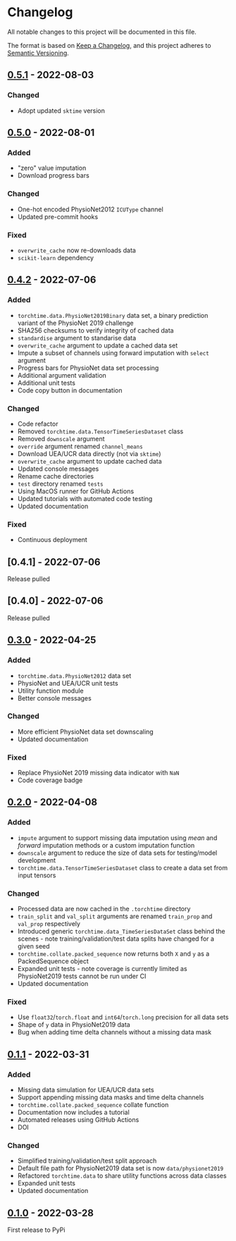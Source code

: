 # Changelog
All notable changes to this project will be documented in this file.

The format is based on [Keep a Changelog](https://keepachangelog.com/en/1.0.0/),
and this project adheres to [Semantic Versioning](https://semver.org/spec/v2.0.0.html).

## [0.5.1] - 2022-08-03

### Changed

* Adopt updated `sktime` version

## [0.5.0] - 2022-08-01

### Added

* "zero" value imputation
* Download progress bars

### Changed

* One-hot encoded PhysioNet2012 `ICUType` channel
* Updated pre-commit hooks

### Fixed

* `overwrite_cache` now re-downloads data
* `scikit-learn` dependency

## [0.4.2] - 2022-07-06

### Added

* `torchtime.data.PhysioNet2019Binary` data set, a binary prediction variant of the PhysioNet 2019 challenge
* SHA256 checksums to verify integrity of cached data
* `standardise` argument to standarise data
* `overwrite_cache` argument to update a cached data set
* Impute a subset of channels using forward imputation with `select` argument
* Progress bars for PhysioNet data set processing
* Additional argument validation
* Additional unit tests
* Code copy button in documentation

### Changed

* Code refactor
* Removed `torchtime.data.TensorTimeSeriesDataset` class
* Removed `downscale` argument
* `override` argument renamed `channel_means`
* Download UEA/UCR data directly (not via `sktime`)
* `overwrite_cache` argument to update cached data
* Updated console messages
* Rename cache directories
* `test` directory renamed `tests`
* Using MacOS runner for GitHub Actions
* Updated tutorials with automated code testing
* Updated documentation

### Fixed

* Continuous deployment

## [0.4.1] - 2022-07-06

Release pulled

## [0.4.0] - 2022-07-06

Release pulled

## [0.3.0] - 2022-04-25

### Added

* `torchtime.data.PhysioNet2012` data set
* PhysioNet and UEA/UCR unit tests
* Utility function module
* Better console messages

### Changed

* More efficient PhysioNet data set downscaling
* Updated documentation

### Fixed

* Replace PhysioNet 2019 missing data indicator with `NaN`
* Code coverage badge

## [0.2.0] - 2022-04-08

### Added

* `impute` argument to support missing data imputation using *mean* and *forward* imputation methods or a custom imputation function
* ``downscale`` argument to reduce the size of data sets for testing/model development
* `torchtime.data.TensorTimeSeriesDataset` class to create a data set from input tensors

### Changed

* Processed data are now cached in the ``.torchtime`` directory
* `train_split` and `val_split` arguments are renamed `train_prop` and `val_prop` respectively
* Introduced generic `torchtime.data_TimeSeriesDataSet` class behind the scenes - note training/validation/test data splits have changed for a given seed
* `torchtime.collate.packed_sequence` now returns both `X` and `y` as a PackedSequence object
* Expanded unit tests - note coverage is currently limited as PhysioNet2019 tests cannot be run under CI
* Updated documentation

### Fixed

* Use `float32`/`torch.float` and `int64`/`torch.long` precision for all data sets
* Shape of `y` data in PhysioNet2019 data
* Bug when adding time delta channels without a missing data mask

## [0.1.1] - 2022-03-31

### Added

* Missing data simulation for UEA/UCR data sets
* Support appending missing data masks and time delta channels
* `torchtime.collate.packed_sequence` collate function
* Documentation now includes a tutorial
* Automated releases using GitHub Actions
* DOI

### Changed

* Simplified training/validation/test split approach
* Default file path for PhysioNet2019 data set is now `data/physionet2019`
* Refactored `torchtime.data` to share utility functions across data classes
* Expanded unit tests
* Updated documentation

## [0.1.0] - 2022-03-28

First release to PyPi

[Unreleased]: https://github.com/philipdarke/torchtime/compare/v0.5.1.HEAD
[0.5.1]: https://github.com/philipdarke/torchtime/compare/v0.5.0..v0.5.1
[0.5.0]: https://github.com/philipdarke/torchtime/compare/v0.4.2..v0.5.0
[0.4.2]: https://github.com/philipdarke/torchtime/compare/v0.3.0..v0.4.2
[0.3.0]: https://github.com/philipdarke/torchtime/compare/v0.2.0..v0.3.0
[0.2.0]: https://github.com/philipdarke/torchtime/compare/v0.1.1..v0.2.0
[0.1.1]: https://github.com/philipdarke/torchtime/compare/v0.1.0..v0.1.1
[0.1.0]: https://github.com/philipdarke/torchtime/releases/tag/v0.1.0
